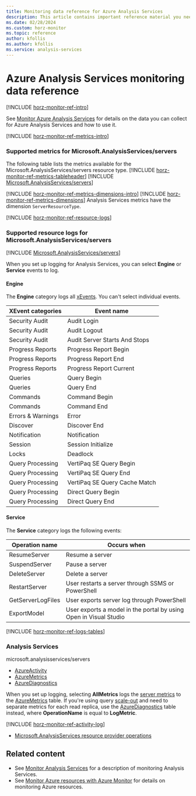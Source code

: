 ```yaml
---
title: Monitoring data reference for Azure Analysis Services
description: This article contains important reference material you need when you monitor Azure Analysis Services.
ms.date: 02/28/2024
ms.custom: horz-monitor
ms.topic: reference
author: kfollis
ms.author: kfollis
ms.service: analysis-services
---
```


# Azure Analysis Services monitoring data reference

[!INCLUDE [horz-monitor-ref-intro](~/articles/reusable-content/ce-skilling/azure/includes/azure-monitor/horizontals/horz-monitor-ref-intro.md)]

See [Monitor Azure Analysis Services](monitor-analysis-services.md) for details on the data you can collect for Azure Analysis Services and how to use it.

[!INCLUDE [horz-monitor-ref-metrics-intro](~/articles/reusable-content/ce-skilling/azure/includes/azure-monitor/horizontals/horz-monitor-ref-metrics-intro.md)]

### Supported metrics for Microsoft.AnalysisServices/servers
The following table lists the metrics available for the Microsoft.AnalysisServices/servers resource type.
[!INCLUDE [horz-monitor-ref-metrics-tableheader](~/articles/reusable-content/ce-skilling/azure/includes/azure-monitor/horizontals/horz-monitor-ref-metrics-tableheader.md)]
[!INCLUDE [Microsoft.AnalysisServices/servers](~/azure-reference-other-repo/azure-monitor-ref/supported-metrics/includes/microsoft-analysisservices-servers-metrics-include.md)]

[!INCLUDE [horz-monitor-ref-metrics-dimensions-intro](~/articles/reusable-content/ce-skilling/azure/includes/azure-monitor/horizontals/horz-monitor-ref-metrics-dimensions-intro.md)]
[!INCLUDE [horz-monitor-ref-metrics-dimensions](~/articles/reusable-content/ce-skilling/azure/includes/azure-monitor/horizontals/horz-monitor-ref-metrics-dimensions.md)]
Analysis Services metrics have the dimension `ServerResourceType`.

[!INCLUDE [horz-monitor-ref-resource-logs](~/articles/reusable-content/ce-skilling/azure/includes/azure-monitor/horizontals/horz-monitor-ref-resource-logs.md)]

### Supported resource logs for Microsoft.AnalysisServices/servers
[!INCLUDE [Microsoft.AnalysisServices/servers](~/azure-reference-other-repo/azure-monitor-ref/supported-logs/includes/microsoft-analysisservices-servers-logs-include.md)]

When you set up logging for Analysis Services, you can select **Engine** or **Service** events to log.

#### Engine

The **Engine** category logs all [xEvents](/analysis-services/instances/monitor-analysis-services-with-sql-server-extended-events). You can't select individual events.

|XEvent categories |Event name  |
|---------|---------|
|Security Audit    |   Audit Login      |
|Security Audit    |   Audit Logout      |
|Security Audit    |   Audit Server Starts And Stops      |
|Progress Reports     |   Progress Report Begin      |
|Progress Reports     |   Progress Report End      |
|Progress Reports     |   Progress Report Current      |
|Queries     |  Query Begin       |
|Queries     |   Query End      |
|Commands     |  Command Begin       |
|Commands     |  Command End       |
|Errors & Warnings     |   Error      |
|Discover     |   Discover End      |
|Notification     |    Notification     |
|Session     |  Session Initialize       |
|Locks    |  Deadlock       |
|Query Processing     |   VertiPaq SE Query Begin      |
|Query Processing     |   VertiPaq SE Query End      |
|Query Processing     |   VertiPaq SE Query Cache Match      |
|Query Processing     |   Direct Query Begin      |
|Query Processing     |  Direct Query End       |

#### Service

The **Service** category logs the following events:

|Operation name  |Occurs when  |
|---------|---------|
|ResumeServer     |    Resume a server     |
|SuspendServer    |   Pause a server      |
|DeleteServer     |    Delete a server     |
|RestartServer    |     User restarts a server through SSMS or PowerShell    |
|GetServerLogFiles    |    User exports server log through PowerShell     |
|ExportModel     |   User exports a model in the portal by using Open in Visual Studio     |

[!INCLUDE [horz-monitor-ref-logs-tables](~/articles/reusable-content/ce-skilling/azure/includes/azure-monitor/horizontals/horz-monitor-ref-logs-tables.md)]
### Analysis Services
microsoft.analysisservices/servers

- [AzureActivity](/azure/azure-monitor/reference/tables/AzureActivity#columns)
- [AzureMetrics](/azure/azure-monitor/reference/tables/AzureMetrics#columns)
- [AzureDiagnostics](/azure/azure-monitor/reference/tables/AzureDiagnostics#columns)

When you set up logging, selecting **AllMetrics** logs the [server metrics](#metrics) to the [AzureMetrics](/azure/azure-monitor/reference/tables/AzureMetrics) table. If you're using query [scale-out](analysis-services-scale-out.md) and need to separate metrics for each read replica, use the [AzureDiagnostics](/azure/azure-monitor/reference/tables/AzureDiagnostics) table instead, where **OperationName** is equal to **LogMetric**.

[!INCLUDE [horz-monitor-ref-activity-log](~/articles/reusable-content/ce-skilling/azure/includes/azure-monitor/horizontals/horz-monitor-ref-activity-log.md)]
- [Microsoft.AnalysisServices resource provider operations](/azure/role-based-access-control/resource-provider-operations#microsoftanalysisservices)

## Related content

- See [Monitor Analysis Services](monitor-analysis-services.md) for a description of monitoring Analysis Services.
- See [Monitor Azure resources with Azure Monitor](/azure/azure-monitor/essentials/monitor-azure-resource) for details on monitoring Azure resources.

